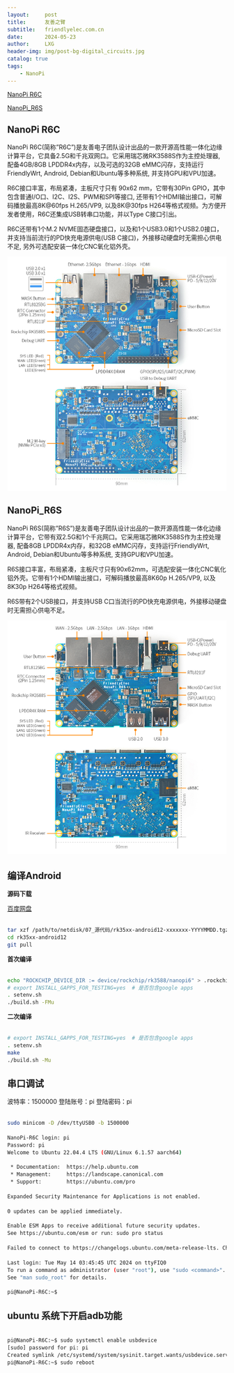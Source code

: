 ```yaml
---
layout:     post
title:      友善之臂
subtitle:   friendlyelec.com.cn
date:       2024-05-23
author:     LXG
header-img: img/post-bg-digital_circuits.jpg
catalog: true
tags:
    - NanoPi
---
```


[NanoPi R6C](https://wiki.friendlyelec.com/wiki/index.php/NanoPi_R6C/zh)

[NanoPi_R6S](https://wiki.friendlyelec.com/wiki/index.php/NanoPi_R6S/zh)

## NanoPi R6C

NanoPi R6C(简称”R6C”)是友善电子团队设计出品的一款开源高性能一体化边缘计算平台，它具备2.5G和千兆双网口。它采用瑞芯微RK3588S作为主控处理器, 配备4GB/8GB LPDDR4x内存，以及可选的32GB eMMC闪存，支持运行FriendlyWrt, Android, Debian和Ubuntu等多种系统, 并支持GPU和VPU加速。

R6C接口丰富，布局紧凑，主板尺寸只有 90x62 mm，它带有30Pin GPIO，其中包含普通I/O口、I2C、I2S、PWM和SPI等接口, 还带有1个HDMI输出接口，可解码播放最高8K@60fps H.265/VP9, 以及8K@30fps H264等格式视频。为方便开发者使用，R6C还集成USB转串口功能，并以Type C接口引出。

R6C还带有1个M.2 NVME固态硬盘接口，以及和1个USB3.0和1个USB2.0接口，并支持当前流行的PD快充电源供电(USB C接口)，外接移动硬盘时无需担心供电不足, 另外可选配安装一体化CNC氧化铝外壳。

![NanoPi_R6C_Layout](/images/rockchip/nanopi/NanoPi_R6C_Layout.jpg)

## NanoPi_R6S

NanoPi R6S(简称”R6S”)是友善电子团队设计出品的一款开源高性能一体化边缘计算平台，它带有双2.5G和1个千兆网口。它采用瑞芯微RK3588S作为主控处理器, 配备8GB LPDDR4x内存，和32GB eMMC闪存，支持运行FriendlyWrt, Android, Debian和Ubuntu等多种系统, 支持GPU和VPU加速。

R6S接口丰富，布局紧凑，主板尺寸只有90x62mm，可选配安装一体化CNC氧化铝外壳。它带有1个HDMI输出接口，可解码播放最高8K60p H.265/VP9, 以及8K30p H264等格式视频。

R6S带有2个USB接口，并支持USB C口当流行的PD快充电源供电，外接移动硬盘时无需担心供电不足。

![NanoPi_R6S_Layout](/images/rockchip/nanopi/NanoPi_R6S_Layout.jpg)

## 编译Android

**源码下载**

[百度网盘](https://pan.baidu.com/s/1F6sGyXugfy_Hkgd3nu8U1Q?_at_=1716515949012#list/path=%2F)

```sh

tar xzf /path/to/netdisk/07_源代码/rk35xx-android12-xxxxxxx-YYYYMMDD.tgz
cd rk35xx-android12
git pull

```

**首次编译**

```sh

echo "ROCKCHIP_DEVICE_DIR := device/rockchip/rk3588/nanopi6" > .rockchip_device.mk
# export INSTALL_GAPPS_FOR_TESTING=yes  # 是否包含google apps
. setenv.sh
./build.sh -FMu

```

**二次编译**

```sh

# export INSTALL_GAPPS_FOR_TESTING=yes  # 是否包含google apps
. setenv.sh
make
./build.sh -Mu

```

## 串口调试

波特率：1500000
登陆账号：pi
登陆密码：pi

```bash

sudo minicom -D /dev/ttyUSB0 -b 1500000

NanoPi-R6C login: pi
Password: pi
Welcome to Ubuntu 22.04.4 LTS (GNU/Linux 6.1.57 aarch64)

 * Documentation:  https://help.ubuntu.com
 * Management:     https://landscape.canonical.com
 * Support:        https://ubuntu.com/pro

Expanded Security Maintenance for Applications is not enabled.

0 updates can be applied immediately.

Enable ESM Apps to receive additional future security updates.
See https://ubuntu.com/esm or run: sudo pro status

Failed to connect to https://changelogs.ubuntu.com/meta-release-lts. Check your Internet connection or proxy settings

Last login: Tue May 14 03:45:45 UTC 2024 on ttyFIQ0
To run a command as administrator (user "root"), use "sudo <command>".
See "man sudo_root" for details.

pi@NanoPi-R6C:~$ 

```

## ubuntu 系统下开启adb功能

```bash

pi@NanoPi-R6C:~$ sudo systemctl enable usbdevice
[sudo] password for pi: pi
Created symlink /etc/systemd/system/sysinit.target.wants/usbdevice.service → /lib/systemd/system/usbdevice.service.
pi@NanoPi-R6C:~$ sudo reboot

```





